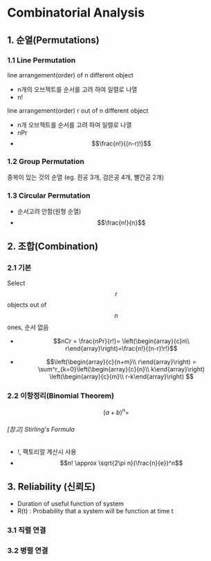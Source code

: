 # Combinatorial Analysis 

## 1. 순열(Permutations)

### 1.1 Line Permutation

line arrangement(order) of n different object 
- n개의 오브젝트를 순서를 고려 하여 일렬로 나열 
- n!

line arrangement(order) r out of n different object
- n개 오브젝트를 순서를 고려 하여 일렬로 나열 
- nPr
- $$\frac{n!}{(n-r)!}$$

### 1.2 Group Permutation 

중복이 있는 것의 순열 (eg. 흰공 3개, 검은공 4개, 빨간공 2개)

### 1.3 Circular Permutation 
- 순서고려 안함(원형 순열)
- $$\frac{n!}{n}$$


## 2. 조합(Combination) 

### 2.1 기본

Select $$r$$ objects out of $$n$$ ones, 순서 없음

- $$nCr = \frac{nPr}{r!}= \left(\begin{array}{c}n\\ r\end{array}\right)=\frac{n!}{(n-r)!r!}$$

- $$\left(\begin{array}{c}{n+m}\\ r\end{array}\right) = \sum^r_{k=0}\left(\begin{array}{c}{n}\\ k\end{array}\right) \left(\begin{array}{c}{m}\\ r-k\end{array}\right) $$


### 2.2 이항정리(Binomial Theorem)

$$ (a+b)^n = $$



###### [참고] Stirling's Formula 
- !, 팩토리얼 계산시 사용 
- $$n! \approx \sqrt{2\pi n}(\frac{n}{e})^n$$

## 3. Reliability (신뢰도)
- Duration of useful function of system
- R(t) : Probability that a system will be function at time t 

### 3.1 직렬 연결

### 3.2 병렬 연결  
